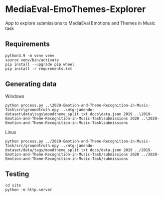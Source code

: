 # MediaEval-EmoThemes-Explorer
App to explore submissions to MediaEval Emotions and Themes in Music task

## Requirements
```shell
python3.9 -m venv venv
source venv/bin/activate
pip install --upgrade pip wheel
pip install -r requrements.txt
```

## Generating data
Windows
```shell
python process.py ..\2020-Emotion-and-Theme-Recognition-in-Music-Task\src\groundtruth.npy ..\mtg-jamendo-dataset\data\tags\moodtheme_split.txt docs\data.json 2019 ..\2019-Emotion-and-Theme-Recognition-in-Music-Task\submissions 2020 ..\2020-Emotion-and-Theme-Recognition-in-Music-Task\submissions
```

Linux
```shell
python process.py ../2020-Emotion-and-Theme-Recognition-in-Music-Task/src/groundtruth.npy ../mtg-jamendo-dataset/data/tags/moodtheme_split.txt docs/data.json 2019 ../2019-Emotion-and-Theme-Recognition-in-Music-Task/submissions 2020 ../2020-Emotion-and-Theme-Recognition-in-Music-Task/submissions
```

## Testing
```shell
cd site
python -m http.server
```
